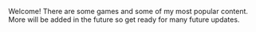 Welcome!
There are some games and some of my most popular content.
More will be added in the future so get ready for many future updates.
